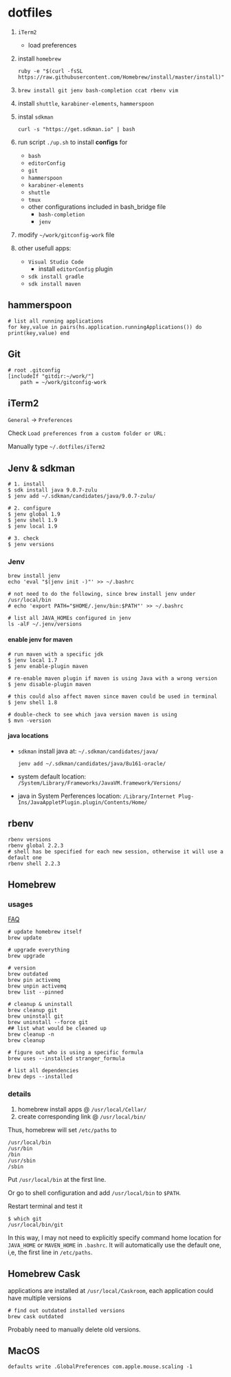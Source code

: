 
dotfiles
========

1. `iTerm2`
   * load preferences

2. install `homebrew`

   `ruby -e "$(curl -fsSL https://raw.githubusercontent.com/Homebrew/install/master/install)"`

3. `brew install git jenv bash-completion ccat rbenv vim`

4. install `shuttle`, `karabiner-elements`, `hammerspoon`

5. instal `sdkman`

   `curl -s "https://get.sdkman.io" | bash`

5. run script `./up.sh` to install **configs** for

   * `bash`
   * `editorConfig`
   * `git`
   * `hammerspoon`
   * `karabiner-elements`
   * `shuttle`
   * `tmux`
   * other configurations included in bash_bridge file
     * `bash-completion`
     * `jenv`

7. modify `~/work/gitconfig-work` file

8. other usefull apps:

   * `Visual Studio Code`
     * install `editorConfig` plugin
   * `sdk install gradle`
   * `sdk install maven`

## hammerspoon

```
# list all running applications
for key,value in pairs(hs.application.runningApplications()) do print(key,value) end
```

## Git

```
# root .gitconfig
[includeIf "gitdir:~/work/"]
    path = ~/work/gitconfig-work
```

## iTerm2

`General` -> `Preferences`

Check `Load preferences from a custom folder or URL:`

Manually type `~/.dotfiles/iTerm2`

## Jenv & sdkman

```shell
# 1. install
$ sdk install java 9.0.7-zulu
$ jenv add ~/.sdkman/candidates/java/9.0.7-zulu/

# 2. configure
$ jenv global 1.9
$ jenv shell 1.9
$ jenv local 1.9

# 3. check
$ jenv versions
```

### Jenv

```shell
brew install jenv
echo 'eval "$(jenv init -)"' >> ~/.bashrc

# not need to do the following, since brew install jenv under /usr/local/bin
# echo 'export PATH="$HOME/.jenv/bin:$PATH"' >> ~/.bashrc
```
```
# list all JAVA_HOMEs configured in jenv
ls -alF ~/.jenv/versions
```

#### enable jenv for maven
```shell
# run maven with a specific jdk
$ jenv local 1.7
$ jenv enable-plugin maven

# re-enable maven plugin if maven is using Java with a wrong version
$ jenv disable-plugin maven

# this could also affect maven since maven could be used in terminal
$ jenv shell 1.8

# double-check to see which java version maven is using
$ mvn -version
```

#### java locations

* `sdkman` install java at: `~/.sdkman/candidates/java/`

  `jenv add ~/.sdkman/candidates/java/8u161-oracle/`

* system default location: `/System/Library/Frameworks/JavaVM.framework/Versions/`

* java in System Perferences location: `/Library/Internet Plug-Ins/JavaAppletPlugin.plugin/Contents/Home/`



## rbenv

```
rbenv versions
rbenv global 2.2.3
# shell has be specified for each new session, otherwise it will use a default one
rbenv shell 2.2.3
```

## Homebrew

### usages
[FAQ](http://docs.brew.sh/FAQ.html)

```
# update homebrew itself
brew update

# upgrade everything
brew upgrade

# version
brew outdated
brew pin activemq
brew unpin activemq
brew list --pinned

# cleanup & uninstall
brew cleanup git
brew uninstall git
brew uninstall --force git
## list what would be cleaned up
brew cleanup -n
brew cleanup

# figure out who is using a specific formula
brew uses --installed stranger_formula

# list all dependencies
brew deps --installed
```

### details

1. homebrew install apps @ `/usr/local/Cellar/`
2. create corresponding link @ `/usr/local/bin/`

Thus, homebrew will  set `/etc/paths` to

	/usr/local/bin
	/usr/bin
	/bin
	/usr/sbin
	/sbin

Put `/usr/local/bin` at the first line.

Or go to shell configuration and add `/usr/local/bin` to `$PATH`.

Restart terminal and test it

	$ which git
	/usr/local/bin/git

In this way, I may not need to explicitly specify command home location for `JAVA_HOME` or `MAVEN_HOME` in `.bashrc`. It will automatically use the default one, i,e, the first line in `/etc/paths`.

## Homebrew Cask

applications are installed at `/usr/local/Caskroom`, each application could have multiple versions

```
# find out outdated installed versions
brew cask outdated
```

Probably need to manually delete old versions.



## MacOS

```
defaults write .GlobalPreferences com.apple.mouse.scaling -1
```

